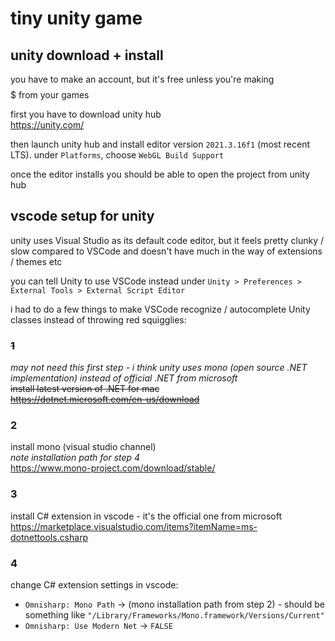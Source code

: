 # tiny unity game

## unity download + install

you have to make an account, but it's free unless you're making $$$$$ from your games

first you have to download unity hub\
https://unity.com/

then launch unity hub and install editor version `2021.3.16f1` (most recent LTS). under `Platforms`, choose `WebGL Build Support`

once the editor installs you should be able to open the project from unity hub

## vscode setup for unity

unity uses Visual Studio as its default code editor, but it feels pretty clunky / slow compared to VSCode and doesn't have much in the way of extensions / themes etc

you can tell Unity to use VSCode instead under `Unity > Preferences > External Tools > External Script Editor`

i had to do a few things to make VSCode recognize / autocomplete Unity classes instead of throwing red squigglies:

### ~~1~~
*may not need this first step - i think unity uses mono (open source .NET implementation) instead of official .NET from microsoft*\
~~install latest version of .NET for mac~~\
~~https://dotnet.microsoft.com/en-us/download~~

### 2
install mono (visual studio channel)\
*note installation path for step 4*\
https://www.mono-project.com/download/stable/

### 3
install C# extension in vscode - it's the official one from microsoft\
https://marketplace.visualstudio.com/items?itemName=ms-dotnettools.csharp

### 4
change C# extension settings in vscode:
- `Omnisharp: Mono Path` -> (mono installation path from step 2) - should be something like `"/Library/Frameworks/Mono.framework/Versions/Current"`
- `Omnisharp: Use Modern Net` -> `FALSE`
